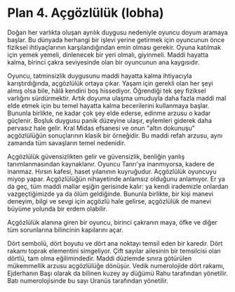 # Plan 4. Açgözlülük (lobha)

Doğan her varlıkta oluşan ayrılık duygusu nedeniyle oyuncu doyum aramaya başlar. Bu dünyada herhangi bir işlevi yerine getirmek için oyuncunun önce fiziksel ihtiyaçlarının karşılandığından emin olması gerekir. Oyuna katılmak için yemek yemeli, dinlenecek bir yeri olmalı, giyinmeli. Maddi hayatta kalma, birinci çakra seviyesinde olan bir oyuncunun ana kaygısıdır.

Oyuncu, tatminsizlik duygusunu maddi hayatta kalma ihtiyacıyla karıştırdığında, açgözlülük ortaya çıkar. Yaşam için gerekli olan her şeyi almış olsa bile, hâlâ kendini boş hissediyor. Öğrendiği tek şey fiziksel varlığını sürdürmektir. Artık doyuma ulaşma umuduyla daha fazla maddi mal elde etmek için bu temel hayatta kalma becerilerini kullanmaya başlar. Bununla birlikte, ne kadar çok şey elde ederse, edinme arzusu o kadar güçlenir. Boşluk duygusu panik düzeyine ulaşır, eylemleri giderek daha pervasız hale gelir. Kral Midas efsanesi ve onun "altın dokunuşu" açgözlülüğün sonuçlarının klasik bir örneğidir. Bu maddi refah arzusu, aynı zamanda tüm savaşların temel nedenidir.

Açgözlülük güvensizlikten gelir ve güvensizlik, benliğin yanlış tanımlanmasından kaynaklanır. Oyuncu Tanrı'ya inanmıyorsa, kadere de inanmaz. Hırsın kafesi, haset yılanının kuyruğudur. Açgözlülük oyuncuyu miyop yapar. Açgözlülüğün nihayetinde anlamsız olduğunu anlamıyor. Er ya da geç, tüm maddi mallar eşiğin gerisinde kalır: ya kendi irademizle onlardan vazgeçtiğimizde ya da ölüm geldiğinde. Bununla birlikte, bir kişi manevi deneyim, bilgi ve sevgi için açgözlü hale gelirse, açgözlülük de manevi büyüme yolunda bir erdem olabilir.

Açgözlülük alanına giren bir oyuncu, birinci çakranın maya, öfke ve diğer tüm sorunlarına bilincinin kapılarını açar.

Dört sembolü, dört boyutu ve dört ana noktayı temsil eden bir karedir. Dört rakamı toprak elementini simgeliyor. Çift sayılar ailesinin bir temsilcisi olan dörtlü, tam olma eğilimindedir. Maddi düzlemde sınıra götürülen mükemmellik arzusu açgözlülüğe dönüşür. Vedik numerolojide dört rakamı, Ejderhanın Başı olarak da bilinen kuzey ay düğümü Rahu tarafından yönetilir. Batı numerolojisinde bu sayı Uranüs tarafından yönetilir.
